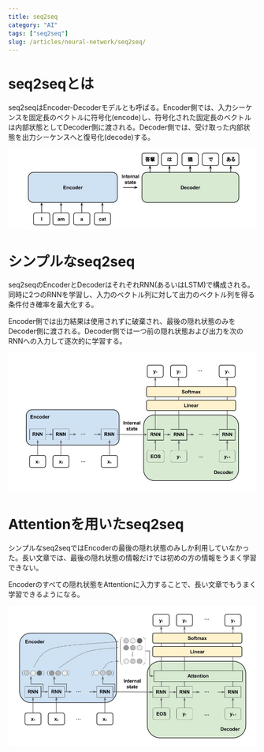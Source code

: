 ```yaml
---
title: seq2seq
category: "AI"
tags: ["seq2seq"]
slug: /articles/neural-network/seq2seq/
---
```



# seq2seqとは
seq2seqはEncoder-Decoderモデルとも呼ばる。Encoder側では、入力シーケンスを固定長のベクトルに符号化(encode)し、符号化された固定長のベクトルは内部状態としてDecoder側に渡される。Decoder側では、受け取った内部状態を出力シーケンスへと復号化(decode)する。

![seq2seq](./seq2seq.jpg)

# シンプルなseq2seq
seq2seqのEncoderとDecoderはそれぞれRNN(あるいはLSTM)で構成される。同時に2つのRNNを学習し、入力のベクトル列に対して出力のベクトル列を得る条件付き確率を最大化する。

Encoder側では出力結果は使用されずに破棄され、最後の隠れ状態のみをDecoder側に渡される。Decoder側では一つ前の隠れ状態および出力を次のRNNへの入力して逐次的に学習する。

![Simple-seq2seq](./simple-seq2seq.jpg)

# Attentionを用いたseq2seq
シンプルなseq2seqではEncoderの最後の隠れ状態のみしか利用していなかった。長い文章では、最後の隠れ状態の情報だけでは初めの方の情報をうまく学習できない。

Encoderのすべての隠れ状態をAttentionに入力することで、長い文章でもうまく学習できるようになる。

![Simple-seq2seq](./attention-seq2seq.jpg)
